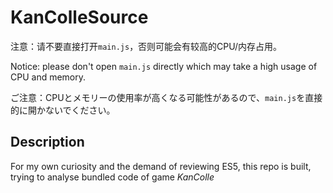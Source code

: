 # KanColleSource

注意：请不要直接打开`main.js`，否则可能会有较高的CPU/内存占用。

Notice: please don't open `main.js` directly which may take a high usage of CPU and memory.

ご注意：CPUとメモリーの使用率が高くなる可能性があるので、`main.js`を直接的に開かないでください。

## Description

For my own curiosity and the demand of reviewing ES5, this repo is built, trying to analyse bundled code of game *KanColle*